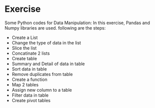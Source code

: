 # Exercise
Some Python codes for Data Manipulation: In this exercise, Pandas and Numpy libraries are used.
following are the steps:
- Create a List
- Change the type of data in the list
- Slice the list
- Concatinate 2 lists
- Create table
- Summary and Detail of data in table
- Sort data in table
- Remove duplicates from table
- Create a function
- Map 2 tables
- Assign new column to a table
- Filter data in table
- Create pivot tables
